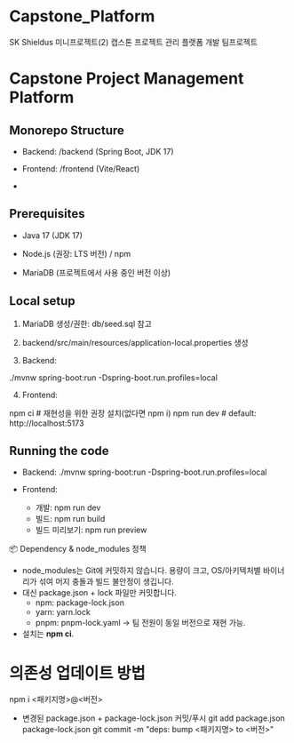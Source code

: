 # Capstone_Platform

SK Shieldus 미니프로젝트(2) 캡스톤 프로젝트 관리 플랫폼 개발 팀프로젝트

# Capstone Project Management Platform

## Monorepo Structure

- Backend: /backend (Spring Boot, JDK 17)

- Frontend: /frontend (Vite/React)
- 
## Prerequisites

- Java 17 (JDK 17)

- Node.js (권장: LTS 버전) / npm

- MariaDB (프로젝트에서 사용 중인 버전 이상)

## Local setup

1) MariaDB 생성/권한: db/seed.sql 참고

2) backend/src/main/resources/application-local.properties 생성

3) Backend:

./mvnw spring-boot:run -Dspring-boot.run.profiles=local

4) Frontend:

npm ci        # 재현성을 위한 권장 설치(없다면 npm i)
npm run dev   # default: http://localhost:5173

## Running the code

- Backend: ./mvnw spring-boot:run -Dspring-boot.run.profiles=local

- Frontend:
  - 개발: npm run dev
  - 빌드: npm run build 
  - 빌드 미리보기: npm run preview

📦 Dependency & node_modules 정책

- node_modules는 Git에 커밋하지 않습니다. 용량이 크고, OS/아키텍처별 바이너리가 섞여 머지 충돌과 빌드 불안정이 생깁니다.
- 대신 package.json + lock 파일만 커밋합니다.
  - npm: package-lock.json 
  - yarn: yarn.lock 
  - pnpm: pnpm-lock.yaml → 팀 전원이 동일 버전으로 재현 가능.
- 설치는 **npm ci**.

# 의존성 업데이트 방법
npm i <패키지명>@<버전>
- 변경된 package.json + package-lock.json 커밋/푸시
git add package.json package-lock.json
git commit -m "deps: bump <패키지명> to <버전>"